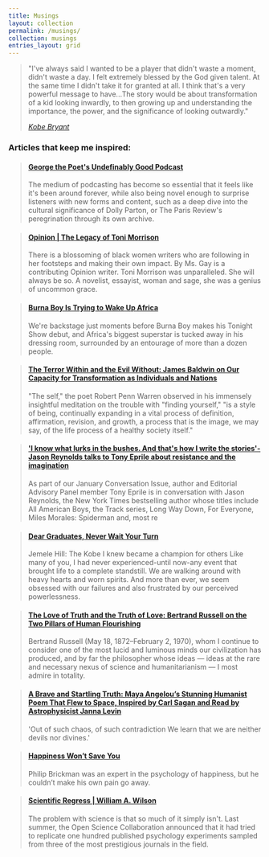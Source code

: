 ```yaml
---
title: Musings
layout: collection
permalink: /musings/
collection: musings
entries_layout: grid
---
```


> "I've always said I wanted to be a player that didn't waste a moment, didn't waste a day. I felt extremely blessed by the God given talent. At the same time I didn't take it for granted at all. I think that's a very powerful message to have...The story would be about transformation of a kid looking inwardly, to then growing up and understanding the importance, the power, and the significance of looking outwardly."
> 
> <cite><a href="https://youtu.be/spll56K7ZNg">Kobe Bryant</a></cite>


### Articles that keep me inspired: 



<div class="align-left">
<blockquote class="embedly-card"><h4><a href="https://www.newyorker.com/culture/podcast-dept/george-the-poets-undefinably-good-podcast">George the Poet's Undefinably Good Podcast</a></h4><p>The medium of podcasting has become so essential that it feels like it's been around forever, while also being novel enough to surprise listeners with new forms and content, such as a deep dive into the cultural significance of Dolly Parton, or The Paris Review's peregrination through its own archive.</p></blockquote>
<script async src="//cdn.embedly.com/widgets/platform.js" charset="UTF-8"></script>
</div>



<div class="align-left">
<blockquote class="embedly-card"><h4><a href="https://www.nytimes.com/2019/08/09/opinion/roxane-gay-toni-morrison.html">Opinion | The Legacy of Toni Morrison</a></h4><p>There is a blossoming of black women writers who are following in her footsteps and making their own impact. By Ms. Gay is a contributing Opinion writer. Toni Morrison was unparalleled. She will always be so. A novelist, essayist, woman and sage, she was a genius of uncommon grace.</p></blockquote>
<script async src="//cdn.embedly.com/widgets/platform.js" charset="UTF-8"></script>
</div>




<div class="align-left">
<blockquote class="embedly-card"><h4>
<a href="https://www.gq.com/story/burna-boy-african-king-profile">Burna Boy Is Trying to Wake Up Africa</a></h4><p>We're backstage just moments before Burna Boy makes his Tonight Show debut, and Africa's biggest superstar is tucked away in his dressing room, surrounded by an entourage of more than a dozen people.</p></blockquote>
<script async src="//cdn.embedly.com/widgets/platform.js" charset="UTF-8"></script>
</div>

<div class="align-left">
<blockquote class="embedly-card"><h4><a href="https://www.brainpickings.org/2017/08/14/james-baldwin-nothing-personal-evil/">The Terror Within and the Evil Without: James Baldwin on Our Capacity for Transformation as Individuals and Nations</a></h4><p>"The self," the poet Robert Penn Warren observed in his immensely insightful meditation on the trouble with "finding yourself," "is a style of being, continually expanding in a vital process of definition, affirmation, revision, and growth, a process that is the image, we may say, of the life process of a healthy society itself."</p></blockquote>
<script async src="//cdn.embedly.com/widgets/platform.js" charset="UTF-8"></script>
</div>

<div class="align-left">
<blockquote class="embedly-card"><h4><a href="https://johannesburgreviewofbooks.com/2020/01/16/conversation-issue-i-know-what-lurks-in-the-bushes-and-thats-how-i-write-the-stories-jason-reynolds-talks-to-tony-eprile-about-resistance-and-the-imagination/"> 'I know what lurks in the bushes. And that's how I write the stories'-Jason Reynolds talks to Tony Eprile about resistance and the imagination</a></h4><p>As part of our January Conversation Issue, author and Editorial Advisory Panel member Tony Eprile is in conversation with Jason Reynolds, the New York Times bestselling author whose titles include All American Boys, the Track series, Long Way Down, For Everyone, Miles Morales: Spiderman and, most re</p></blockquote>
<script async src="//cdn.embedly.com/widgets/platform.js" charset="UTF-8"></script>
</div>

<div class="align-left">
<blockquote class="embedly-card"><h4><a href="https://www.theatlantic.com/ideas/archive/2020/05/dont-worry-graduates-uncertainty-is-a-source-of-strength/612028/">Dear Graduates, Never Wait Your Turn</a></h4><p>Jemele Hill: The Kobe I knew became a champion for others Like many of you, I had never experienced-until now-any event that brought life to a complete standstill. We are walking around with heavy hearts and worn spirits. And more than ever, we seem obsessed with our failures and also frustrated by our perceived powerlessness.</p></blockquote>
<script async src="//cdn.embedly.com/widgets/platform.js" charset="UTF-8"></script>
</div>


<div class="align-left">
<blockquote class="embedly-card"><h4><a href="https://www.brainpickings.org/2020/09/27/bertrand-russell-bbc-face-to-face/">The Love of Truth and the Truth of Love: Bertrand Russell on the Two Pillars of Human Flourishing</a></h4><p> Bertrand Russell (May 18, 1872–February 2, 1970), whom I continue to consider one of the most lucid and luminous minds our civilization has produced, and by far the philosopher whose ideas — ideas at the rare and necessary nexus of science and humanitarianism — I most admire in totality.</p></blockquote>
<script async src="//cdn.embedly.com/widgets/platform.js" charset="UTF-8"></script>
</div>



<div class="align-left">
<blockquote class="embedly-card"><h4><a href="https://www.brainpickings.org/2018/05/09/a-brave-and-startling-truth-maya-angelou/">A Brave and Startling Truth: Maya Angelou’s Stunning Humanist Poem That Flew to Space, Inspired by Carl Sagan and Read by Astrophysicist Janna Levin</a></h4><p> 'Out of such chaos, of such contradiction
We learn that we are neither devils nor divines.'</p></blockquote>
<script async src="//cdn.embedly.com/widgets/platform.js" charset="UTF-8"></script>
</div>


<div class="align-left">
<blockquote class="embedly-card"><h4><a href="https://www.nytimes.com/2020/11/24/opinion/happiness-depression-suicide-psychology.html/">Happiness Won’t Save You</a></h4><p>Philip Brickman was an expert in the psychology of happiness, but he couldn’t make his own pain go away.</p></blockquote>
<script async src="//cdn.embedly.com/widgets/platform.js" charset="UTF-8"></script>
</div>

<div class="align-left">
<blockquote class="embedly-card"><h4><a href="https://www.firstthings.com/article/2016/05/scientific-regress">Scientific Regress | William A. Wilson</a></h4><p>The problem with ­science is that so much of it simply isn't. Last summer, the Open Science Collaboration announced that it had tried to replicate one hundred published psychology experiments sampled from three of the most prestigious journals in the field.</p></blockquote>
<script async src="//cdn.embedly.com/widgets/platform.js" charset="UTF-8"></script>
</div>


<!--<div class="align-left">
<blockquote class="embedly-card"><h4><a href="https://www.firstthings.com/article/2016/05/scientific-regress">Scientific Regress | William A. Wilson</a></h4><p>The problem with ­science is that so much of it simply isn't. Last summer, the Open Science Collaboration announced that it had tried to replicate one hundred published psychology experiments sampled from three of the most prestigious journals in the field.</p></blockquote>
<script async src="//cdn.embedly.com/widgets/platform.js" charset="UTF-8"></script>
</div>-->



<!--<div class="align-left">
<h3>It's a Tunnnnnne!</h3>
<iframe src="https://open.spotify.com/embed/playlist/7sISTvyPBUqHQ89ro4pPBM" width="300" height="380" frameborder="0" allowtransparency="true" allow="encrypted-media"></iframe>
</div>-->


